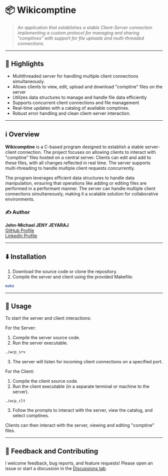 # 📦 Wikicomptine

> *An application that establishes a stable Client-Server connection implementing a custom protocol for managing and sharing "comptines" with support for file uploads and multi-threaded connections.*

---

## 🌟 Highlights

- Multithreaded server for handling multiple client connections simultaneously.
- Allows clients to view, edit, upload and download "comptine" files on the server
- Utilizes data structures to manage and handle file data efficiently
- Supports concurrent client connections and file management
- Real-time updates with a catalog of available comptines.
- Robust error handling and clean client-server interaction.

---

## ℹ️ Overview

**Wikicomptine** is a C-based program designed to establish a stable server-client connection. The project focuses on allowing clients to interact with "comptine" files hosted on a central server. Clients can edit and add to these files, with all changes reflected in real time. The server supports multi-threading to handle multiple client requests concurrently.

The program leverages efficient data structures to handle data manipulation, ensuring that operations like adding or editing files are performed in a performant manner. The server can handle multiple client connections simultaneously, making it a scalable solution for collaborative environments.

### ✍️ Author
**John-Michael JENY JEYARAJ**  
[GitHub Profile](https://github.com/JMJJ-projects)  
[LinkedIn Profile](https://www.linkedin.com/in/jmjj/)

---

## ⬇️ Installation

1. Download the source code or clone the repository.
2. Compile the server and client using the provided Makefile:

```bash
make
```

---

## 🚀 Usage

To start the server and client interactions:

For the Server:

1. Compile the server source code.
2. Run the server executable.
```bash
./wcp_srv
```
3. The server will listen for incoming client connections on a specified port.

For the Client:

1. Compile the client source code.
2. Run the client executable (in a separate terminal or machine to the server).
```
./wcp_clt
```
3. Follow the prompts to interact with the server, view the catalog, and select comptines.

Clients can then interact with the server, viewing and editing "comptine" files.

---

## 💭 Feedback and Contributing

I welcome feedback, bug reports, and feature requests! Please open an issue or start a discussion in the [Discussions tab](https://github.com/JMJJ-projects/Stable-Server-Connection/discussions).
